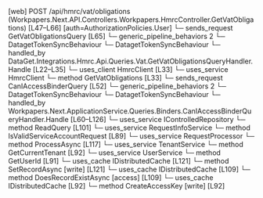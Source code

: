 [web] POST /api/hmrc/vat/obligations  (Workpapers.Next.API.Controllers.Workpapers.HmrcController.GetVatObligations)  [L47–L66] [auth=AuthorizationPolicies.User]
  └─ sends_request GetVatObligationsQuery [L65]
    └─ generic_pipeline_behaviors 2
      └─ DatagetTokenSyncBehaviour
      └─ DatagetTokenSyncBehaviour
    └─ handled_by DataGet.Integrations.Hmrc.Api.Queries.Vat.GetVatObligationsQueryHandler.Handle [L22–L35]
      └─ uses_client HmrcClient [L33]
      └─ uses_service HmrcClient
        └─ method GetVatObligations [L33]
  └─ sends_request CanIAccessBinderQuery [L52]
    └─ generic_pipeline_behaviors 2
      └─ DatagetTokenSyncBehaviour
      └─ DatagetTokenSyncBehaviour
    └─ handled_by Workpapers.Next.ApplicationService.Queries.Binders.CanIAccessBinderQueryHandler.Handle [L60–L126]
      └─ uses_service IControlledRepository<Binder>
        └─ method ReadQuery [L101]
      └─ uses_service RequestInfoService
        └─ method IsValidServiceAccountRequest [L89]
      └─ uses_service RequestProcessor
        └─ method ProcessAsync [L117]
      └─ uses_service TenantService
        └─ method GetCurrentTenant [L92]
      └─ uses_service UserService
        └─ method GetUserId [L91]
      └─ uses_cache IDistributedCache [L121]
        └─ method SetRecordAsync [write] [L121]
      └─ uses_cache IDistributedCache [L109]
        └─ method DoesRecordExistAsync [access] [L109]
      └─ uses_cache IDistributedCache [L92]
        └─ method CreateAccessKey [write] [L92]

